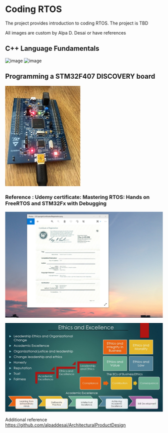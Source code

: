 # Coding RTOS

The project provides introduction to coding RTOS. The project is TBD

All images are custom by Alpa D. Desai or have references

## C++ Language Fundamentals
![image](CplusplusDVCertificate.jpg)
![image](CertificateCplusplus.png)

## Programming a STM32F407 DISCOVERY board
![image](ProgrammingBoard.jpg)

### Reference : Udemy certificate: Mastering RTOS: Hands on FreeRTOS and STM32Fx with Debugging

![image](USCopyrightCertificate.png)

![image](Ethics.jpg)

Additional reference https://github.com/alpaddesai/ArchitecturalProductDesign
